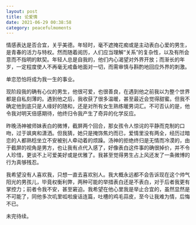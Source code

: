 ```yaml
---
layout: post
title: 论爱情
date: 2021-06-29 00:38:58
category: peacefulmoments
---
```


情感表达是否合宜，关乎美德。年轻时，毫不遮掩花痴或是主动表白心爱的男生，是青春的活力与特权。然而随着阅历，人们应当理解“关系”的复杂性，以及有所会意而不指明的默契。年轻人总是自我的，他们内心渴望对外界开放；而渐长的年岁，一定程度使人不再毫无戒备地面对一切，而需审慎与斟酌地回应外界的刺激。

单恋恐怕将成为我一生的事业。

现阶段我的确有心仪的男生，他很可爱，也很善良，在遇到他之前我以为整个世界都是自私刻薄的。遇到他之后，我收获了很多温暖，甚至最近会觉得甜蜜。但我不确定他到底只是人缘好的随和，还是对所有女生熟练暖男词汇。不可否认的是，他令我对明天倍感期待，他终归令我产生了奇异的化学反应。

昨晚汤神被师妹表白的微博，截屏两个回合，那女孩令人惊诧的平静而克制的口吻，过于飒爽和潇洒。但我猜，她只是掩饰焦灼而已，爱情里没有两全，经历过暗恋的人都熟稔坐立不安被别人牵动着的烦躁。汤神的拒绝终归是无情而冷漠的，由于截屏的视角是男方，也让我有点代入感了，好像表白这件事的确很掉价，并不令人珍惜，更谈不上可爱美好或是优雅了。我甚至觉得男生占上风还发了一条微博的行为真够残忍。

我希望没有人喜欢我，只想一直去喜欢别人。我大概永远都不会告诉现在这个帅气阳光的男孩儿，毕竟权衡利弊，两种可能的举措表白还是不表白，对于后者我更有掌控力；前者令我不安，甚至窘迫。我希望在他心里我是举止合宜的，虽然显然是不可能了，同他多次叽里呱啦废话连篇，吐槽的鸡毛蒜皮，至今让我难为情，后悔不已。

未完待续。
